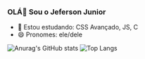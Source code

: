 ### OLÁ👋 Sou o Jeferson Junior

- 🌱 Estou estudando: CSS Avançado, JS, C
- 😄 Pronomes: ele/dele

![Anurag's GitHub stats](https://github-readme-stats.vercel.app/api?username=jjuniorleon&show_icons=true&theme=tokyonight)
![Top Langs](https://github-readme-stats.vercel.app/api/top-langs/?username=jjuniorleon&hide_progress=true&theme=tokyonight)
